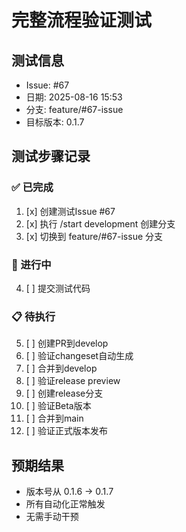 # 完整流程验证测试

## 测试信息
- Issue: #67
- 日期: 2025-08-16 15:53
- 分支: feature/#67-issue
- 目标版本: 0.1.7

## 测试步骤记录

### ✅ 已完成
1. [x] 创建测试Issue #67
2. [x] 执行 /start development 创建分支
3. [x] 切换到 feature/#67-issue 分支

### 🔄 进行中
4. [ ] 提交测试代码

### 📋 待执行
5. [ ] 创建PR到develop
6. [ ] 验证changeset自动生成
7. [ ] 合并到develop
8. [ ] 验证release preview
9. [ ] 创建release分支
10. [ ] 验证Beta版本
11. [ ] 合并到main
12. [ ] 验证正式版本发布

## 预期结果
- 版本号从 0.1.6 → 0.1.7
- 所有自动化正常触发
- 无需手动干预